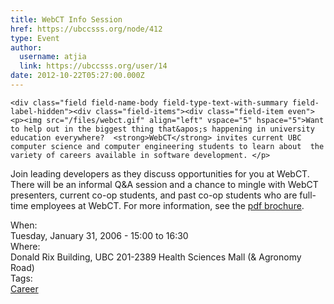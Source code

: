 ```yaml
---
title: WebCT Info Session 
href: https://ubccsss.org/node/412
type: Event
author:
  username: atjia
  link: https://ubccsss.org/user/14
date: 2012-10-22T05:27:00.000Z
---
```



    <div class="field field-name-body field-type-text-with-summary field-label-hidden"><div class="field-items"><div class="field-item even"><p><img src="/files/webct.gif" align="left" vspace="5" hspace="5">Want to help out in the biggest thing that&apos;s happening in university education everywhere?  <strong>WebCT</strong> invites current UBC computer science and computer engineering students to learn about  the variety of careers available in software development. </p>
<p>Join leading developers as they discuss opportunities for you at WebCT.  There will be an informal Q&amp;A session and a chance to mingle with WebCT presenters, current co-op students, and past co-op students who are full-time employees at WebCT.  For more information, see the <a href="/files/WebCT%20Info.pdf">pdf brochure</a>.</p>
</div></div></div><div class="field field-name-field-dates field-type-datetime field-label-above"><div class="field-label">When:&#xA0;</div><div class="field-items"><div class="field-item even"><span class="date-display-single">Tuesday, January 31, 2006 - <span class="date-display-range"><span class="date-display-start">15:00</span> to <span class="date-display-end">16:30</span></span></span></div></div></div><div class="field field-name-field-location field-type-text field-label-above"><div class="field-label">Where:&#xA0;</div><div class="field-items"><div class="field-item even">Donald Rix Building, UBC   201-2389 Health Sciences Mall (&amp; Agronomy Road)</div></div></div>    <footer>
    <div class="field field-name-field-tags field-type-taxonomy-term-reference field-label-above"><div class="field-label">Tags:&#xA0;</div><div class="field-items"><div class="field-item even"><a href="/career">Career</a></div></div></div>      </footer>
    